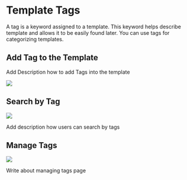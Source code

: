 # Template Tags

A tag is a keyword assigned to a template. This keyword helps describe template and allows it to be easily found later. You can use tags for categorizing templates.

## Add Tag to the Template

Add Description how to add Tags into the template 

![](images/tags_system_1.png)



## Search by Tag

![](images/Selection_877.png)

Add description how users can search by tags


## Manage Tags

![](images/Selection_877.png)

Write about managing tags page